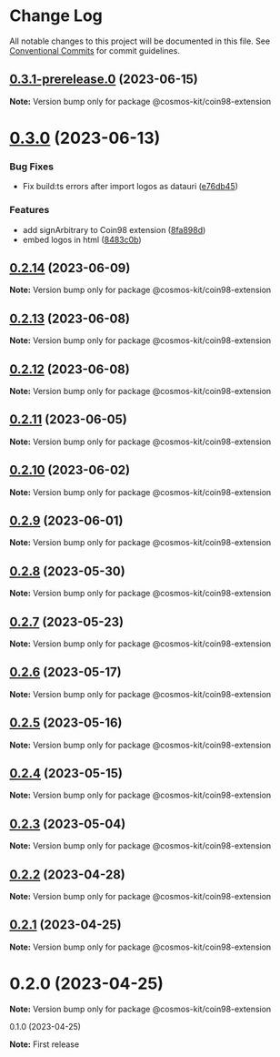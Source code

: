 # Change Log

All notable changes to this project will be documented in this file.
See [Conventional Commits](https://conventionalcommits.org) for commit guidelines.

## [0.3.1-prerelease.0](https://github.com/cosmology-tech/cosmos-kit/compare/@cosmos-kit/coin98-extension@0.3.0...@cosmos-kit/coin98-extension@0.3.1-prerelease.0) (2023-06-15)

**Note:** Version bump only for package @cosmos-kit/coin98-extension

# [0.3.0](https://github.com/cosmology-tech/cosmos-kit/compare/@cosmos-kit/coin98-extension@0.2.14...@cosmos-kit/coin98-extension@0.3.0) (2023-06-13)

### Bug Fixes

- Fix build:ts errors after import logos as datauri ([e76db45](https://github.com/cosmology-tech/cosmos-kit/commit/e76db45bf9165982f1697f253565063b52b83afc))

### Features

- add signArbitrary to Coin98 extension ([8fa898d](https://github.com/cosmology-tech/cosmos-kit/commit/8fa898d0cf28b747a8c7919494241de26ce623d4))
- embed logos in html ([8483c0b](https://github.com/cosmology-tech/cosmos-kit/commit/8483c0bb3f3b3a5dfb22e5644a3e695deadc92dd))

## [0.2.14](https://github.com/cosmology-tech/cosmos-kit/compare/@cosmos-kit/coin98-extension@0.2.13...@cosmos-kit/coin98-extension@0.2.14) (2023-06-09)

**Note:** Version bump only for package @cosmos-kit/coin98-extension

## [0.2.13](https://github.com/cosmology-tech/cosmos-kit/compare/@cosmos-kit/coin98-extension@0.2.12...@cosmos-kit/coin98-extension@0.2.13) (2023-06-08)

**Note:** Version bump only for package @cosmos-kit/coin98-extension

## [0.2.12](https://github.com/cosmology-tech/cosmos-kit/compare/@cosmos-kit/coin98-extension@0.2.11...@cosmos-kit/coin98-extension@0.2.12) (2023-06-08)

**Note:** Version bump only for package @cosmos-kit/coin98-extension

## [0.2.11](https://github.com/cosmology-tech/cosmos-kit/compare/@cosmos-kit/coin98-extension@0.2.10...@cosmos-kit/coin98-extension@0.2.11) (2023-06-05)

**Note:** Version bump only for package @cosmos-kit/coin98-extension

## [0.2.10](https://github.com/cosmology-tech/cosmos-kit/compare/@cosmos-kit/coin98-extension@0.2.9...@cosmos-kit/coin98-extension@0.2.10) (2023-06-02)

**Note:** Version bump only for package @cosmos-kit/coin98-extension

## [0.2.9](https://github.com/cosmology-tech/cosmos-kit/compare/@cosmos-kit/coin98-extension@0.2.8...@cosmos-kit/coin98-extension@0.2.9) (2023-06-01)

**Note:** Version bump only for package @cosmos-kit/coin98-extension

## [0.2.8](https://github.com/cosmology-tech/cosmos-kit/compare/@cosmos-kit/coin98-extension@0.2.7...@cosmos-kit/coin98-extension@0.2.8) (2023-05-30)

**Note:** Version bump only for package @cosmos-kit/coin98-extension

## [0.2.7](https://github.com/cosmology-tech/cosmos-kit/compare/@cosmos-kit/coin98-extension@0.2.6...@cosmos-kit/coin98-extension@0.2.7) (2023-05-23)

**Note:** Version bump only for package @cosmos-kit/coin98-extension

## [0.2.6](https://github.com/cosmology-tech/cosmos-kit/compare/@cosmos-kit/coin98-extension@0.2.5...@cosmos-kit/coin98-extension@0.2.6) (2023-05-17)

**Note:** Version bump only for package @cosmos-kit/coin98-extension

## [0.2.5](https://github.com/cosmology-tech/cosmos-kit/compare/@cosmos-kit/coin98-extension@0.2.4...@cosmos-kit/coin98-extension@0.2.5) (2023-05-16)

**Note:** Version bump only for package @cosmos-kit/coin98-extension

## [0.2.4](https://github.com/cosmology-tech/cosmos-kit/compare/@cosmos-kit/coin98-extension@0.2.3...@cosmos-kit/coin98-extension@0.2.4) (2023-05-15)

**Note:** Version bump only for package @cosmos-kit/coin98-extension

## [0.2.3](https://github.com/cosmology-tech/cosmos-kit/compare/@cosmos-kit/coin98-extension@0.2.2...@cosmos-kit/coin98-extension@0.2.3) (2023-05-04)

**Note:** Version bump only for package @cosmos-kit/coin98-extension

## [0.2.2](https://github.com/cosmology-tech/cosmos-kit/compare/@cosmos-kit/coin98-extension@0.2.1...@cosmos-kit/coin98-extension@0.2.2) (2023-04-28)

**Note:** Version bump only for package @cosmos-kit/coin98-extension

## [0.2.1](https://github.com/cosmology-tech/cosmos-kit/compare/@cosmos-kit/coin98-extension@0.2.0...@cosmos-kit/coin98-extension@0.2.1) (2023-04-25)

**Note:** Version bump only for package @cosmos-kit/coin98-extension

# 0.2.0 (2023-04-25)

**Note:** Version bump only for package @cosmos-kit/coin98-extension

0.1.0 (2023-04-25)

**Note:** First release
